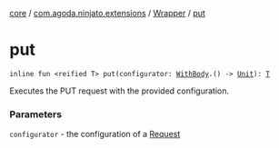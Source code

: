[core](../../index.md) / [com.agoda.ninjato.extensions](../index.md) / [Wrapper](index.md) / [put](./put.md)

# put

`inline fun <reified T> put(configurator: `[`WithBody`](../../com.agoda.ninjato.http/-request/-configurator/-with-body/index.md)`.() -> `[`Unit`](https://kotlinlang.org/api/latest/jvm/stdlib/kotlin/-unit/index.html)`): `[`T`](put.md#T)

Executes the PUT request with the provided configuration.

### Parameters

`configurator` - the configuration of a [Request](../../com.agoda.ninjato.http/-request/index.md)